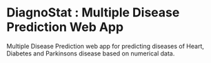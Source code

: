 # DiagnoStat : Multiple Disease Prediction Web App

Multiple Disease Prediction web app for predicting diseases of Heart, Diabetes and Parkinsons disease based on numerical data.
